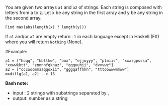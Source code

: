 You are given two arrays `a1` and `a2` of strings. Each string is composed with letters from a to z. Let x be any string in the first array and y be any string in the second array.

    Find max(abs(length(x) ? length(y)))

If `a1` and/or `a2` are empty return `-1` in each language except in Haskell (F#) where you will return `Nothing` (None).

#Example:

    a1 = ["hoqq", "bbllkw", "oox", "ejjuyyy", "plmiis", "xxxzgpsssa", "xxwwkktt", "znnnnfqknaz", "qqquuhii", "dvvvwz"]
    a2 = ["cccooommaaqqoxii", "gggqaffhhh", "tttoowwwmmww"]
    mxdiflg(a1, a2) --> 13

**Bash note:**

-   input : 2 strings with substrings separated by `,`
-   output: number as a string